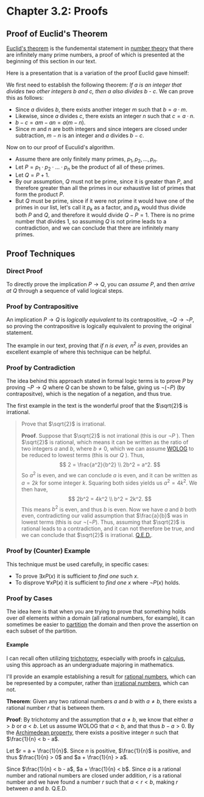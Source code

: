 # Chapter 3.2: Proofs

## Proof of Euclid's Theorem

[Euclid's theorem](https://en.wikipedia.org/wiki/Euclid%27s_theorem) is the
fundemental statement in
[number theory](https://en.wikipedia.org/wiki/Number_theory) that there are
infinitely many prime numbers, a proof of which is presented at the beginning
of this section in our text.

Here is a presentation that is a variation of the proof Euclid gave himself:

We first need to establish the following theorem: *If a is an integer that
divides two other integers b and c, then a also divides b - c*. We can prove
this as follows:

* Since $a$ divides $b$, there exists another integer $m$ such that
  $b = a \cdot m$.
* Likewise, since $a$ divides $c$, there exists an integer $n$ such that
  $c = a \cdot n$.
* $b - c = am - an = a(m - n)$.
* Since $m$ and $n$ are both integers and since integers are closed under
  subtraction, $m - n$ is an integer and $a$ divides $b - c$.

Now on to our proof of Euculid's algorithm.

* Assume there are only finitely many primes, $p_1, p_2, ..., p_n$.
* Let $P = p_1 \cdot p_2 \cdot ... \cdot p_n$ be the product of all of these
  primes.
* Let $Q = P + 1$.
* By our assumption, $Q$ must not be prime, since it is greater than $P$,
  and therefore greater than all the primes in our exhaustive list of primes
  that form the product $P$.
* But $Q$ must be prime, since if it were not prime it would have one of
  the primes in our list, let's call it $p_k$ as a factor, and $p_k$ would
  thus divide both $P$ and $Q$, and therefore it would divide $Q - P = 1$.
  There is no prime number that divides $1$, so assuming $Q$ is not prime
  leads to a contradiction, and we can conclude that there are infinitely
  many primes.


## Proof Techniques 

### Direct Proof

To directly prove the implication $P \rightarrow Q$, you can *assume* $P$,
and then *arrive at* $Q$ through a sequence of valid logical steps.


### Proof by Contrapositive

An implication $P \rightarrow Q$ is *logically equivalent* to its
contrapositive, $\lnot Q \rightarrow \lnot P$, so proving the contrapositive
is logically equivalent to proving the original statement.

The example in our text, proving that *if $n$ is even, $n^2$ is even*, provides
an excellent example of where this technique can be helpful.


### Proof by Contradiction

The idea behind this approach stated in formal logic terms is to prove
$P$ by proving $\lnot P \rightarrow Q$ where $Q$ can be shown to be false,
giving us $\lnot (\lnot P)$ (by contrapositve), which is the negation of a
negation, and thus true.

The first example in the text is the wonderful proof that the $\sqrt{2}$ is
irrational.

> Prove that $\sqrt{2}$ is irrational.
>
> **Proof**. Suppose that $\sqrt{2}$ is not irrational (this is our
> $\lnot P$ ).  Then $\sqrt{2}$ is rational, which means it can be written as
> the ratio of two integers $a$ and $b$, where $b \ne 0$, which we can assume
> [WOLOG](https://en.wikipedia.org/wiki/Without_loss_of_generality) to be
> reduced to lowest terms (this is our $Q$ ). Thus,
> $$
> 2 = \frac{a^2}{b^2} \\
> 2b^2 = a^2.
> $$
> So $a^2$ is even, and we can conclude $a$ is even, and it can be written
> as $a = 2k$ for some integer $k$. Squaring both sides yields us
> $a^2 = 4k^2$. We then have,
> $$
> 2b^2 = 4k^2 \\
> b^2 = 2k^2.
> $$
> This means $b^2$ is even, and thus $b$ is even. Now we have $a$ and $b$ both
> even, contradicting our valid assumption that $\frac{a}{b}$ was in lowest
> terms (this is our $\lnot (\lnot P)$. Thus, assuming that $\sqrt{2}$ is
> rational leads to a contradiction, and it can not therefore be true, and we
> can conclude that $\sqrt{2}$ is irrational.
> [Q.E.D.](https://en.wikipedia.org/wiki/Q.E.D.). 


### Proof by (Counter) Example 

This technique must be used carefully, in specific cases:

* To prove $\exists x P(x)$ it is sufficient to *find one* such $x$.
* To disprove $\forall x P(x)$ it is sufficient to *find one* $x$ where 
  $\lnot P(x)$ holds. 


### Proof by Cases 

The idea here is that when you are trying to prove that something holds over
*all* elements within a domain (all rational numbers, for example), it can
sometimes be easier to
[partition](https://en.wikipedia.org/wiki/Partition_of_a_set) the domain and
then prove the assertion on each subset of the partition.

#### Example

I can recall often utilizing
[trichotomy](https://en.wikipedia.org/wiki/Law_of_trichotomy), especially with
proofs in [calculus](https://en.wikipedia.org/wiki/Calculus), using this
approach as an undergraduate majoring in mathematics.

I'll provide an example establishing a result for
[rational numbers](https://en.wikipedia.org/wiki/Rational_number), which can
be represented by a computer, rather than
[irrational numbers](https://en.wikipedia.org/wiki/Irrational_number), which
can not.

**Theorem**: Given any two rational numbers $a$ and $b$ with $a \ne b$, there
exists a rational number $r$ that is between them.

**Proof**: By trichotomy and the assumption that $a \ne b$, we know that
either $a > b$ or $a < b$. Let us assume WOLOG that $a < b$, and that thus
$b - a > 0$.  By the
[Archimedean property](https://en.wikipedia.org/wiki/Archimedean_property),
there exists a positive integer $n$ such that $\frac{1}{n} < b - a$. 

Let $r = a + \frac{1}{n}$. Since $n$ is positive, $\frac{1}{n}$ is positive,
and thus $\frac{1}{n} > 0$ and $a + \frac{1}{n} > a$.

Since $\frac{1}{n} < b - a$, $a + \frac{1}{n} < b$. Since $a$ is a rational
number and rational numbers are closed under addition, $r$ is a rational
number and we have found a number $r$ such that $a < r < b$, making $r$ between
$a$ and $b$. Q.E.D.
